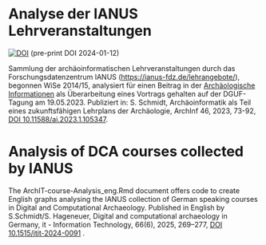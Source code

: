 # Analyse der IANUS Lehrveranstaltungen


[![DOI](https://zenodo.org/badge/742516733.svg)](https://zenodo.org/doi/10.5281/zenodo.10498364)
(pre-print DOI 2024-01-12)

Sammlung der archäoinformatischen Lehrveranstaltungen durch das Forschungsdatenzentrum IANUS (<https://ianus-fdz.de/lehrangebote/>), begonnen WiSe 2014/15, 
analysiert für einen Beitrag in der [Archäologische Informationen](https://dguf.de/publikationen/archaeologische-informationen/profil-der-ai) als Überarbeitung eines Vortrags gehalten auf der DGUF-Tagung am 19.05.2023. Publiziert in: S. Schmidt, 
Archäoinformatik als Teil eines zukunftsfähigen Lehrplans der Archäologie, ArchInf 46, 2023, 73-92, [DOI 10.11588/ai.2023.1.105347](https://doi.org/10.11588/ai.2023.1.105347).


# Analysis of DCA courses collected by IANUS
The ArchIT-course-Analysis_eng.Rmd document offers code to create English graphs analysing the IANUS collection of German speaking courses in Digital and Computational Archaeology.
Published in English by S.Schmidt/S. Hageneuer, Digital and computational archaeology in Germany, it - Information Technology, 66(6), 2025, 269–277, [DOI 10.1515/itit-2024-0091](https://doi.org/10.1515/itit-2024-0091) .
